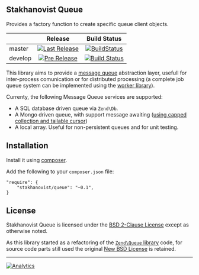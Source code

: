 Stakhanovist Queue
------------------

Provides a factory function to create specific queue client objects.

|         | Release | Build Status |
|---------|:-------:|:------------:|
| master  | [![Last Release](https://img.shields.io/packagist/v/stakhanovist/queue.svg?style=flat-square)](https://packagist.org/packages/stakhanovist/queue)   | [![BuildStatus](https://img.shields.io/travis/stakhanovist/queue/master.svg?style=flat-square)](https://travis-ci.org/stakhanovist/queue)  |
| develop | [![Pre Release](https://img.shields.io/packagist/vpre/stakhanovist/queue.svg?style=flat-square)](https://packagist.org/packages/stakhanovist/queue) | [![Build Status](https://img.shields.io/travis/stakhanovist/queue/develop.svg?style=flat-square)](https://travis-ci.org/stakhanovist/queue) |

This library aims to provide a [message queue](http://en.wikipedia.org/wiki/Message_queue) abstraction layer, usefull for inter-process comunication or for distributed processing (a complete job queue system can be implemented using the [worker library](https://github.com/stakhanovist/worker)).

Currenty, the following Message Queue services are supported:
- A SQL database driven queue via `Zend\Db`.
- A Mongo driven queue, with support message awaiting ([using capped collection and tailable cursor](http://shtylman.com/post/the-tail-of-mongodb/))
- A local array. Useful for non-persistent queues and for unit testing.

## Installation

Install it using [composer](http://getcomposer.org).

Add the following to your `composer.json` file:

```
"require": {
    "stakhanovist/queue": "~0.1",
}
```

## License
Stakhanovist Queue is licensed under the [BSD 2-Clause License](https://github.com/stakhanovist/queue/blob/master/LICENSE) except as otherwise noted. 

As this library started as a refactoring of the [`Zend\Queue` library](https://github.com/zendframework/ZendQueue) code, for source code parts still used the original [New BSD License](https://github.com/stakhanovist/queue/blob/master/LICENSE.ZF) is retained.

---

[![Analytics](https://ga-beacon.appspot.com/UA-49657176-4/queue?flat)](https://github.com/igrigorik/ga-beacon)

